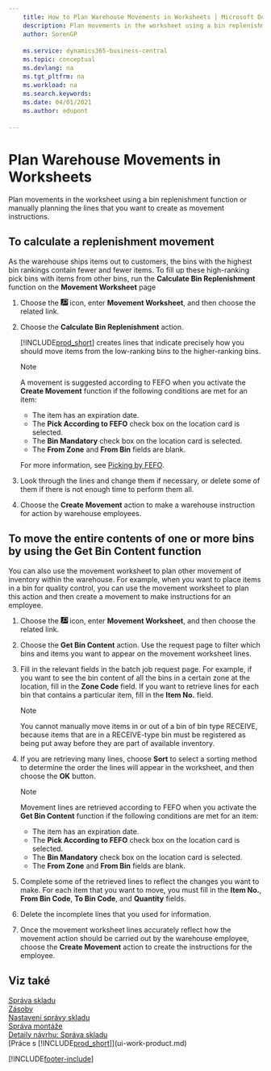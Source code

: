 ```yaml
---
    title: How to Plan Warehouse Movements in Worksheets | Microsoft Docs
    description: Plan movements in the worksheet using a bin replenishment function or manually planning the lines that you want to create as movement instructions.
    author: SorenGP

    ms.service: dynamics365-business-central
    ms.topic: conceptual
    ms.devlang: na
    ms.tgt_pltfrm: na
    ms.workload: na
    ms.search.keywords:
    ms.date: 04/01/2021
    ms.author: edupont

---
```

# Plan Warehouse Movements in Worksheets
Plan movements in the worksheet using a bin replenishment function or manually planning the lines that you want to create as movement instructions.

## To calculate a replenishment movement
As the warehouse ships items out to customers, the bins with the highest bin rankings contain fewer and fewer items. To fill up these high-ranking pick bins with items from other bins, run the **Calculate Bin Replenishment** function on the **Movement Worksheet** page

1. Choose the ![Lightbulb that opens the Tell Me feature](media/ui-search/search_small.png "Tell me what you want to do") icon, enter **Movement Worksheet**, and then choose the related link.
2. Choose the **Calculate Bin Replenishment** action.

   [!INCLUDE[prod_short](includes/prod_short.md)] creates lines that indicate precisely how you should move items from the low-ranking bins to the higher-ranking bins.

   > [!NOTE]  
   > A movement is suggested according to FEFO when you activate the **Create Movement** function if the following conditions are met for an item:
   >
   > - The item has an expiration date.
   > - The **Pick According to FEFO** check box on the location card is selected.
   > - The **Bin Mandatory** check box on the location card is selected.
   > - The **From Zone** and **From Bin** fields are blank.

   For more information, see [Picking by FEFO](warehouse-picking-by-fefo.md).

3. Look through the lines and change them if necessary, or delete some of them if there is not enough time to perform them all.
4. Choose the **Create Movement** action to make a warehouse instruction for action by warehouse employees.

## To move the entire contents of one or more bins by using the Get Bin Content function
You can also use the movement worksheet to plan other movement of inventory within the warehouse. For example, when you want to place items in a bin for quality control, you can use the movement worksheet to plan this action and then create a movement to make instructions for an employee.

1. Choose the ![Lightbulb that opens the Tell Me feature](media/ui-search/search_small.png "Tell me what you want to do") icon, enter **Movement Worksheet**, and then choose the related link.
2. Choose the **Get Bin Content** action. Use the request page to filter which bins and items you want to appear on the movement worksheet lines.
3. Fill in the relevant fields in the batch job request page. For example, if you want to see the bin content of all the bins in a certain zone at the location, fill in the **Zone Code** field. If you want to retrieve lines for each bin that contains a particular item, fill in the **Item No.** field.

   > [!NOTE]  
   > You cannot manually move items in or out of a bin of bin type RECEIVE, because items that are in a RECEIVE-type bin must be registered as being put away before they are part of available inventory.

4. If you are retrieving many lines, choose **Sort** to select a sorting method to determine the order the lines will appear in the worksheet, and then choose the **OK** button.

   > [!NOTE]  
   > Movement lines are retrieved according to FEFO when you activate the **Get Bin Content** function if the following conditions are met for an item:
   >
   > - The item has an expiration date.
   > - The **Pick According to FEFO** check box on the location card is selected.
   > - The **Bin Mandatory** check box on the location card is selected.
   > - The **From Zone** and **From Bin** fields are blank.

5. Complete some of the retrieved lines to reflect the changes you want to make. For each item that you want to move, you must fill in the **Item No.**, **From Bin Code**, **To Bin Code**, and **Quantity** fields.
6. Delete the incomplete lines that you used for information.
7. Once the movement worksheet lines accurately reflect how the movement action should be carried out by the warehouse employee, choose the **Create Movement** action to create the instructions for the employee.

## Viz také
[Správa skladu](warehouse-manage-warehouse.md)    
[Zásoby](inventory-manage-inventory.md)    
[Nastavení správy skladu](warehouse-setup-warehouse.md)       
[Správa montáže](assembly-assemble-items.md)      
[Detaily návrhu: Správa skladu](design-details-warehouse-management.md)    
[Práce s [!INCLUDE[prod_short](includes/prod_short.md)]](ui-work-product.md)


[!INCLUDE[footer-include](includes/footer-banner.md)]